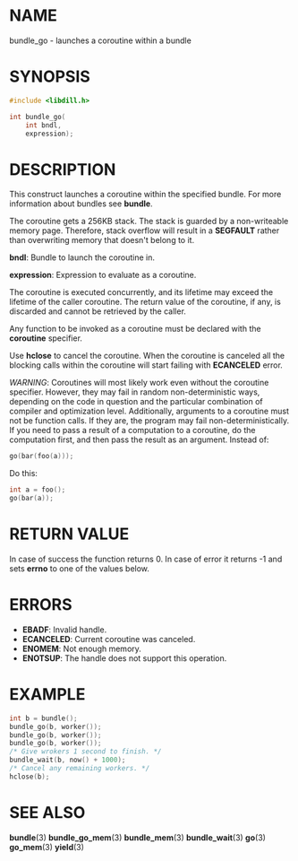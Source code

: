 # NAME

 bundle_go - launches a coroutine within a bundle

# SYNOPSIS

```c
#include <libdill.h>

int bundle_go(
    int bndl,
    expression);
```

# DESCRIPTION

 This construct launches a coroutine within the specified bundle. For more information about bundles see **bundle**.

 The coroutine gets a 256KB stack. The stack is guarded by a non-writeable memory page. Therefore, stack overflow will result in a **SEGFAULT** rather than overwriting memory that doesn't belong to it.

 **bndl**: Bundle to launch the coroutine in.

 **expression**: Expression to evaluate as a coroutine.

 The coroutine is executed concurrently, and its lifetime may exceed the lifetime of the caller coroutine. The return value of the coroutine, if any, is discarded and cannot be retrieved by the caller.

 Any function to be invoked as a coroutine must be declared with the **coroutine** specifier.

 Use **hclose** to cancel the coroutine. When the coroutine is canceled all the blocking calls within the coroutine will start failing with **ECANCELED** error.

 _WARNING_: Coroutines will most likely work even without the coroutine specifier. However, they may fail in random non-deterministic ways, depending on the code in question and the particular combination of compiler and optimization level. Additionally, arguments to a coroutine must not be function calls. If they are, the program may fail non-deterministically. If you need to pass a result of a computation to a coroutine, do the computation first, and then pass the result as an argument.  Instead of:

```c
go(bar(foo(a)));
```

 Do this:

```c
int a = foo();
go(bar(a));
```

# RETURN VALUE

 In case of success the function returns 0. In case of error it returns -1 and sets **errno** to one of the values below.

# ERRORS

* **EBADF**: Invalid handle.
* **ECANCELED**: Current coroutine was canceled.
* **ENOMEM**: Not enough memory.
* **ENOTSUP**: The handle does not support this operation.

# EXAMPLE

```c
int b = bundle();
bundle_go(b, worker());
bundle_go(b, worker());
bundle_go(b, worker());
/* Give wrokers 1 second to finish. */
bundle_wait(b, now() + 1000);
/* Cancel any remaining workers. */
hclose(b);
```

# SEE ALSO

 **bundle**(3) **bundle_go_mem**(3) **bundle_mem**(3) **bundle_wait**(3) **go**(3) **go_mem**(3) **yield**(3) 

